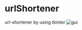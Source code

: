 # urlShortener

url-shortener by using tkinter
![gui](https://user-images.githubusercontent.com/78764084/145922831-41bfdc42-6362-40e3-b7fb-0c6acafd9a55.png)
